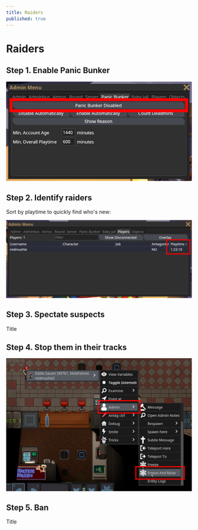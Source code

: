 ```yaml
---
title: Raiders
published: true
---
```


# Raiders


## Step 1. Enable Panic Bunker

![Enable panic bunker](../static/raiders/panic-bunker.png)

## Step 2. Identify raiders

Sort by playtime to quickly find who's new:

![Sort by playtime](../static/raiders/sort-by-playtime.png)

## Step 3. Spectate suspects

Title

## Step 4. Stop them in their tracks

![Freeze and mute](../static/raiders/freeze-and-mute.png)

## Step 5. Ban

Title
